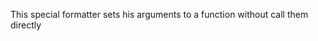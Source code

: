 This special formatter sets his arguments to a function without call them directly

<rv-bind-content class="pt-3">
<template>
<rv-example-tabs class="pt-3" handle="args-formatter">
<template type="single-html-file">
<div rv-assign-result="0">
  <button rv-on-click="sum | args 5 8">Result is {result}.</button>
</div>
</template>
</rv-example-tabs>
</template>
</rv-bind-content>
